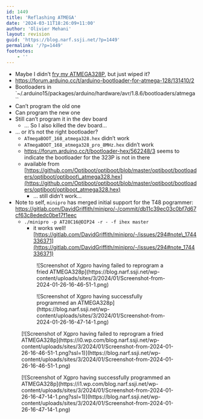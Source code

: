 ```yaml
---
id: 1449
title: 'Reflashing ATMEGA'
date: '2024-03-11T18:26:09+11:00'
author: 'Olivier Mehani'
layout: revision
guid: 'https://blog.narf.ssji.net/?p=1449'
permalink: '/?p=1449'
footnotes:
    - ''
---
```


- Maybe I didn’t [fry my ATMEGA328P](https://blog.narf.ssji.net/2023/12/16/to-kill-a-chip/), but just wiped it?
- <https://forum.arduino.cc/t/arduino-bootloader-for-atmega-128/131410/2>
- Bootloaders in `~/.arduino15/packages/arduino/hardware/avr/1.8.6/bootloaders/atmega``
- Can’t program the old one
- Can program the new one
- Still can’t program it in the dev board 
    - … So I also killed the dev board…
- … or it’s not the right bootloader? 
    - `ATmegaBOOT_168_atmega328.hex` didn’t work
    - `ATmegaBOOT_168_atmega328_pro_8MHz.hex` didn’t work
    - <https://forum.arduino.cc/t/bootloader-hex/562248/3> seems to indicate the bootloader for the 323P is not in there
    - available from [https://github.com/Optiboot/optiboot/blob/master/optiboot/bootloaders/optiboot/optiboot\_atmega328.hex](https://github.com/Optiboot/optiboot/blob/master/optiboot/bootloaders/optiboot/optiboot_atmega328.hex)
        - … still didn’t work…
- Note to self, `minipro` has merged initial support for the T48 pogrammer: <https://gitlab.com/DavidGriffith/minipro/-/commit/db11c39ec03c0bf7d67cf63c8ededc0be17f1eec>
    - `./minipro -p AT28C16@DIP24 -r - -f ihex master`
        - it works well! [https://gitlab.com/DavidGriffith/minipro/-/issues/294#note\_1744336371](https://gitlab.com/DavidGriffith/minipro/-/issues/294#note_1744336371)

<figure class="wp-block-gallery has-nested-images columns-1 is-cropped wp-block-gallery-95 is-layout-flex wp-block-gallery-is-layout-flex"><figure class="wp-block-image size-full">![Screenshot of Xgpro having failed to reprogram a fried ATMEGA328p](https://blog.narf.ssji.net/wp-content/uploads/sites/3/2024/01/Screenshot-from-2024-01-26-16-46-51-1.png)</figure><figure class="wp-block-image size-full">![Screenshot of Xgpro having successfully programmed an ATMEGA328p](https://blog.narf.ssji.net/wp-content/uploads/sites/3/2024/01/Screenshot-from-2024-01-26-16-47-14-1.png)</figure></figure><div class="wp-block-jetpack-tiled-gallery aligncenter is-style-rectangular"><div class="tiled-gallery__gallery"><div class="tiled-gallery__row"><div class="tiled-gallery__col" style="flex-basis:43.86290%"><figure class="tiled-gallery__item">[![Screenshot of Xgpro having failed to reprogram a fried ATMEGA328p](https://i0.wp.com/blog.narf.ssji.net/wp-content/uploads/sites/3/2024/01/Screenshot-from-2024-01-26-16-46-51-1.png?ssl=1)](https://blog.narf.ssji.net/wp-content/uploads/sites/3/2024/01/Screenshot-from-2024-01-26-16-46-51-1.png)</figure></div><div class="tiled-gallery__col" style="flex-basis:56.13710%"><figure class="tiled-gallery__item">[![Screenshot of Xgpro having successfully programmed an ATMEGA328p](https://i1.wp.com/blog.narf.ssji.net/wp-content/uploads/sites/3/2024/01/Screenshot-from-2024-01-26-16-47-14-1.png?ssl=1)](https://blog.narf.ssji.net/wp-content/uploads/sites/3/2024/01/Screenshot-from-2024-01-26-16-47-14-1.png)</figure></div></div></div></div>